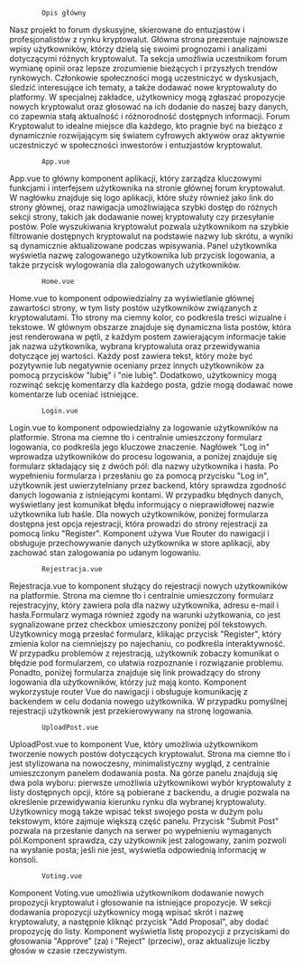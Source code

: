 			Opis główny


Nasz projekt to forum dyskusyjne, skierowane do entuzjastów i profesjonalistów z rynku kryptowalut. 
Główna strona prezentuje najnowsze wpisy użytkowników, którzy dzielą się swoimi prognozami i analizami dotyczącymi różnych kryptowalut. 
Ta sekcja umożliwia uczestnikom forum wymianę opinii oraz lepsze zrozumienie bieżących i przyszłych trendów rynkowych. Członkowie 
społeczności mogą uczestniczyć w dyskusjach, śledzić interesujące ich tematy, a także dodawać nowe kryptowaluty do platformy. 
W specjalnej zakładce, użytkownicy mogą zgłaszać propozycje nowych kryptowalut oraz głosować na ich dodanie do naszej bazy danych, co zapewnia 
stałą aktualność i różnorodność dostępnych informacji. Forum Kryptowalut to idealne miejsce dla każdego, kto pragnie być na bieżąco z dynamicznie 
rozwijającym się światem cyfrowych aktywów oraz aktywnie uczestniczyć w społeczności inwestorów i entuzjastów kryptowalut.



			App.vue
App.vue to główny komponent aplikacji, który zarządza kluczowymi funkcjami i interfejsem użytkownika na stronie głównej forum kryptowalut. 
W nagłówku znajduje się logo aplikacji, które służy również jako link do strony głównej, oraz nawigacja umożliwiająca szybki dostęp do różnych sekcji 
strony, takich jak dodawanie nowej kryptowaluty czy przesyłanie postów. Pole wyszukiwania kryptowalut pozwala użytkownikom na szybkie filtrowanie 
dostępnych kryptowalut na podstawie nazwy lub skrótu, a wyniki są dynamicznie aktualizowane podczas wpisywania. Panel użytkownika wyświetla nazwę zalogowanego 
użytkownika lub przycisk logowania, a także przycisk wylogowania dla zalogowanych użytkowników.



			Home.vue

Home.vue to komponent odpowiedzialny za wyświetlanie głównej zawartości strony, w tym listy postów użytkowników związanych z kryptowalutami. 
Tło strony ma ciemny kolor, co podkreśla treści wizualne i tekstowe. W głównym obszarze znajduje się dynamiczna lista postów, która jest renderowana w 
pętli, z każdym postem zawierającym informacje takie jak nazwa użytkownika, wybrana kryptowaluta oraz przewidywania dotyczące jej wartości. Każdy post zawiera 
tekst, który może być pozytywnie lub negatywnie oceniany przez innych użytkowników za pomocą przycisków "lubię" i "nie lubię". Dodatkowo, użytkownicy mogą rozwinąć 
sekcję komentarzy dla każdego posta, gdzie mogą dodawać nowe komentarze lub oceniać istniejące.


			Login.vue 


Login.vue to komponent odpowiedzialny za logowanie użytkowników na platformie. Strona ma ciemne tło i centralnie umieszczony formularz logowania, co podkreśla jego kluczowe 
znaczenie. Nagłówek "Log in" wprowadza użytkowników do procesu logowania, a poniżej znajduje się formularz składający się z dwóch pól: dla nazwy użytkownika i hasła.
Po wypełnieniu formularza i przesłaniu go za pomocą przycisku "Log in", użytkownik jest uwierzytelniany przez backend, który sprawdza zgodność danych logowania z istniejącymi 
kontami. W przypadku błędnych danych, wyświetlany jest komunikat błędu informujący o nieprawidłowej nazwie użytkownika lub haśle.
Dla nowych użytkowników, poniżej formularza dostępna jest opcja rejestracji, która prowadzi do strony rejestracji za pomocą linku "Register". 
Komponent używa Vue Router do nawigacji i obsługuje przechowywanie danych użytkownika w store aplikacji, aby zachować stan zalogowania po udanym logowaniu.



			Rejestracja.vue

Rejestracja.vue to komponent służący do rejestracji nowych użytkowników na platformie. Strona ma ciemne tło i centralnie umieszczony formularz rejestracyjny, który zawiera 
pola dla nazwy użytkownika, adresu e-mail i hasła.Formularz wymaga również zgody na warunki użytkowania, co jest sygnalizowane przez checkbox umieszczony poniżej pól 
tekstowych. Użytkownicy mogą przesłać formularz, klikając przycisk "Register", który zmienia kolor na ciemniejszy po najechaniu, co podkreśla interaktywność.
W przypadku problemów z rejestracją, użytkownik zobaczy komunikat o błędzie pod formularzem, co ułatwia rozpoznanie i rozwiązanie problemu. Ponadto, poniżej formularza znajduje 
się link prowadzący do strony logowania dla użytkowników, którzy już mają konto. Komponent wykorzystuje router Vue do nawigacji i obsługuje komunikację z backendem w celu dodania 
nowego użytkownika. W przypadku pomyślnej rejestracji użytkownik jest przekierowywany na stronę logowania.



			UploadPost.vue


UploadPost.vue to komponent Vue, który umożliwia użytkownikom tworzenie nowych postów dotyczących kryptowalut. Strona ma ciemne tło i jest stylizowana na nowoczesny, minimalistyczny 
wygląd, z centralnie umieszczonym panelem dodawania posta. Na górze panelu znajdują się dwa pola wyboru: pierwsze umożliwia użytkownikowi wybór kryptowaluty z listy dostępnych opcji, 
które są pobierane z backendu, a drugie pozwala na określenie przewidywania kierunku rynku dla wybranej kryptowaluty. Użytkownicy mogą także wpisać tekst swojego posta w dużym polu 
tekstowym, które zajmuje większą część panelu. Przycisk "Submit Post" pozwala na przesłanie danych na serwer po wypełnieniu wymaganych pól.Komponent sprawdza, czy użytkownik jest 
zalogowany, zanim pozwoli na wysłanie posta; jeśli nie jest, wyświetla odpowiednią informację w konsoli.


			Voting.vue

Komponent Voting.vue umożliwia użytkownikom dodawanie nowych propozycji kryptowalut i głosowanie na istniejące propozycje. W sekcji dodawania propozycji użytkownicy mogą wpisać skrót 
i nazwę kryptowaluty, a następnie kliknąć przycisk "Add Proposal", aby dodać propozycję do listy. Komponent wyświetla listę propozycji z przyciskami do głosowania "Approve" (za) i 
"Reject" (przeciw), oraz aktualizuje liczby głosów w czasie rzeczywistym.

